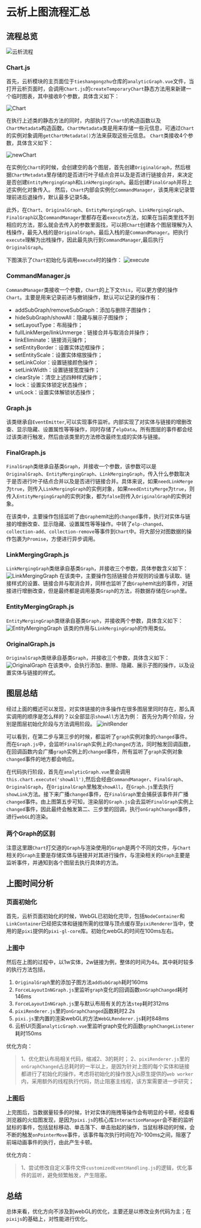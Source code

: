 # 云析上图流程汇总

## 流程总览

![云析流程](https://img-node.oss-cn-shanghai.aliyuncs.com/images/Sequence.png)

### Chart.js

首先，云析模块的主页面位于`tieshangongzhu`仓库的`analyticGraph.vue`文件，当打开云析页面时，会调用`Chart.js`的`createTemporaryChart`静态方法用来新建一个临时图表，其中接收8个参数，具体含义如下：

![Chart](https://img-node.oss-cn-shanghai.aliyuncs.com/images/Chart.png)

在执行上述类的静态方法的同时，内部执行了`Chart`的构造函数以及`ChartMetadata`构造函数。`ChartMetadata`类是用来存储一些元信息，可通过`Chart`的实例对象调用`getChartMetadata()`方法来获取这些元信息。
`Chart`类接收4个参数，具体含义如下：

![newChart](https://img-node.oss-cn-shanghai.aliyuncs.com/images/newChart.png)

在实例化`Chart`的时候，会创建空的各个图层，首先创建`OriginalGraph`，然后根据`ChartMetadata`里存储的是否进行叶子结点合并以及是否进行链接合并，来决定是否创建`EntityMergingGraph`和`LinkMergingGraph`。最后创建`FinalGraph`并将上述实例化对象传入。
然后，`Chart`内部会实例化`CommandManager`，该类用来记录管理前进后退操作，默认最多记录5条。

此外，在`Chart`、`OriginalGraph`、`EntityMergingGraph`、`LinkMergingGraph`、`FinalGraph`以及`CommandManager`里都存在着`execute`方法，如果在当前类里找不到相应的方法，那么就会去传入的参数里面找，可以把`Chart`创建各个图层理解为入栈操作，最先入栈的是`OriginalGraph`，最后入栈的是`CommandManager`。把执行`execute`理解为出栈操作，因此最先执行到`CommandManager`,最后执行`OriginalGraph`。

下图演示了`Chart`初始化与调用`execute`时的操作：
![execute](https://img-node.oss-cn-shanghai.aliyuncs.com/images/execute.png)

### CommandManager.js

`CommandManager`类接收一个参数，`Chart`的上下文`this`，可以更方便的操作`Chart`。主要是用来记录前进与撤销操作，默认可以记录的操作有：

* addSubGraph/removeSubGraph：添加与删除子图操作；
* hideSubGraph/showAll：隐藏与展示子图操作；
* setLayoutType：布局操作；
* fullLinkMerge/linkUnmerge：链接合并与取消合并操作；
* linkEliminate：链接消元操作；
* setEntityBorder：设置实体边框操作；
* setEntityScale：设置实体缩放操作；
* setLinkColor：设置链接颜色操作；
* setLinkWidth：设置链接宽度操作；
* clearStyle：清空上述四种样式操作；
* lock：设置实体锁定状态操作；
* unLock：设置实体解锁状态操作；

### Graph.js

该类继承自`EventEmitter`,可以实现事件监听。内部实现了对实体与链接的增删改查、显示隐藏、设置属性等等操作，同时存储了`elpData`。所有图层的事件都会经过该类进行触发，然后由该类里的方法修改最终生成的实体与链接。

### FinalGraph.js

`FinalGraph`类继承自基类`Graph`，并接收一个参数，该参数可以是`OriginalGraph`、`EntityMergingGraph`、`LinkMergingGraph`，传入什么参数取决于是否进行叶子结点合并以及是否进行链接合并。具体来说，如果`needLinkMerge`为`true`，则传入`LinkMergingGraph`的实例对象，如果`needEntityMerge`为`true`，则传入`EntityMergingGraph`的实例对象，都为`false`则传入`OriginalGraph`的实例对象。

在该类中，主要操作包括监听了由`Graph`emit出的`changed`事件，执行对实体与链接的增删改查、显示隐藏、设置属性等等操作。中转了`elp-changed`、`collection-add`、`collection-remove`等事件到`Chart`中。将大部分对图数据的操作包裹为`Promise`，方便进行异步调用。

### LinkMergingGraph.js

`LinkMergingGraph`类继承自基类`Graph`，并接收三个参数，具体参数含义如下：
![LinkMergingGraph](https://img-node.oss-cn-shanghai.aliyuncs.com/images/LinkMergingGraph.png)
在该类中，主要操作包括链接合并规则的设置与读取、链接样式的设置、链接合并与取消合并，同样也监听了由`Graph`emit出的事件，对链接进行增删改查，但是最终都是调用基类`Graph`的方法，将数据存储在`Graph`里。

### EntityMergingGraph.js

`EntityMergingGraph`类继承自基类`Graph`，并接收两个参数，具体含义如下：
![EntityMergingGraph](https://img-node.oss-cn-shanghai.aliyuncs.com/images/EntityMergingGraph.png)
该类的作用与`LinkMergingGraph`的作用类似。

### OriginalGraph.js

`OriginalGraph`类继承自基类`Graph`，并接收三个参数，具体含义如下：
![OriginalGraph](https://img-node.oss-cn-shanghai.aliyuncs.com/images/OriginalGraph.png)
在该类中，会执行添加、删除、隐藏、展示子图的操作，以及设置实体与链接的样式。

## 图层总结

经过上面的概述可以发现，对实体链接的许多操作在很多图层里同时存在，那么真实调用的顺序是怎么样的？以全部显示`showAll`方法为例：
首先分为两个阶段，分别是图层初始化阶段与方法调用阶段。
![initRender](https://img-node.oss-cn-shanghai.aliyuncs.com/images/initRender.png)

可以看到，在第二步与第三步的时候，都监听了`graph`实例对象的`changed`事件。而在`Graph.js`中，会监听`FinalGraph`实例上的`changed`方法，同时触发回调函数，在回调函数内会广播`graph`实例上的`changed`事件，所有监听了`graph`实例对象`changed`事件的地方都会响应。

在代码执行阶段，首先在`analyticGraph.vue`里会调用`this.chart.execute('showAll')`,然后会经由`CommandManager`、`FinalGraph`、`OriginalGraph`，在`OriginalGraph`里触发`showAll`，在`Graph.js`里去执行`showLink`方法。接下来广播`changed`事件，在`FinalGraph`里会捕获该事件并广播`changed`事件。由上图第五步可知，渲染层的`Graph.js`会去监听`FinalGraph`实例上`changed`事件，因此最终会触发第二、三步里的回调，执行`onGraphChanged`事件，进行`webGL`的渲染。

### 两个Graph的区别

注意这里跟`Chart`打交道的`Graph`与渲染使用的`Graph`是两个不同的文件，与`Chart`相关的`Graph`主要是存储实体与链接并对其进行操作，与渲染相关的`Graph`主要是监听事件，并通知到各个图层去执行具体的方法。

## 上图时间分析

### 页面初始化

首先，云析页面初始化的时候，WebGL已初始化完毕，包括`NodeContainer`和`LinkContainer`已经把实体和链接所需的纹理与顶点缓存至`pixiRenderer`当中，使用的是`pixi`提供的`pixi-gl-core`库。初始化webGL的时间在100ms左右。

### 上图中

然后在上图的过程中，以1w实体，2w链接为例，整体的时间为4s。其中耗时较多的执行方法包括，

1. `OriginalGraph`里的添加子图方法`addSubGraph`耗时160ms
2. `ForceLayoutInNGraph.js`里监听`graph`变化的回调函数`onGraphChanged`耗时146ms
3. `ForceLayoutInNGraph.js`里与默认布局有关的方法`step`耗时312ms
4. `pixiRenderer.js`里的`onGraphChanged`函数耗时2.2s
5. `pixi.js`里内置的渲染webGL的方法`WebGLRenderer.js`耗时848ms
6. 云析UI页面`analyticGraph.vue`里监听graph变化的函数`graphChangeListener`耗时150ms

优化方向：
> 1、优化默认布局相关代码，缩减2、3的耗时；
> 2、`pixiRenderer.js`里的`onGraphChanged`占总耗时的一半以上，是因为针对上图的每个实体和链接都进行了初始化的操作，考虑将初始化的操作放入js原生提供的`web worker`内，采用额外的线程执行代码，防止阻塞主线程，该方案需要进一步研究；

### 上图后

上完图后，当数据量较多的时候，针对实体的拖拽等操作会有明显的卡顿，经查看浏览器的火焰图发现，是因为`pixi.js`的核心库`InteractionManager`会不断的监听鼠标的事件，包括鼠标移动、单击落下、单击抬起的操作，当鼠标移动的时候，会不断的触发`onPointerMove`事件，该事件每次执行时间在70-100ms之间，阻塞了前端动画事件的执行，由此产生卡顿。

优化方向：
> 1、尝试修改自定义事件文件`customizedEventHandling.js`的逻辑，优化事件的监听，避免频繁触发，产生阻塞。

## 总结

总体来看，优化方向不涉及到webGL的优化，主要还是以修改业务代码为主；在`pixijs`的基础上，对性能进行优化。
